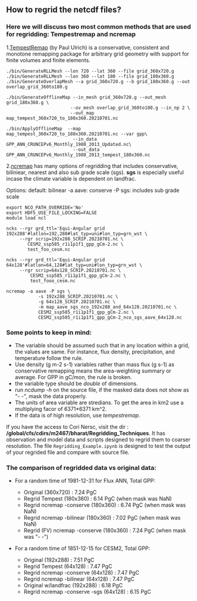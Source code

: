 ## How to regrid the netcdf files?
### Here we will discuss two most common methods that are used for regridding: Tempestremap and ncremap 

1.[TempestRemap](https://github.com/ClimateGlobalChange/tempestremap) (by Paul Ulrich) is a conservative, consistent and monotone remapping package for arbitrary grid geometry with support for finite volumes and finite elements.

```
./bin/GenerateRLLMesh --lon 720 --lat 360 --file grid_360x720.g
./bin/GenerateRLLMesh --lon 360 --lat 180 --file grid_180x360.g
./bin/GenerateOverlapMesh --a grid_360x720.g --b grid_180x360.g --out overlap_grid_360to180.g

./bin/GenerateOfflineMap --in_mesh grid_360x720.g --out_mesh grid_180x360.g \
                        --ov_mesh overlap_grid_360to180.g --in_np 2 \
                        --out_map map_tempest_360x720_to_180x360.20210701.nc

./bin/ApplyOfflineMap  --map map_tempest_360x720_to_180x360.20210701.nc --var gpp\
                         --in_data GPP_ANN_CRUNCEPv6_Monthly_1980_2013_Updated.nc\
                         --out_data GPP_ANN_CRUNCEPv6_Monthly_1980_2013_tempest_180x360.nc
```



2.[ncremap](https://acme-climate.atlassian.net/wiki/spaces/DOC/pages/754286611/Regridding+E3SM+Data+with+ncremap#Intermediate-Regridding-II%3A-TempestRemap) has many options of regridding that includes conservative, biliniear, nearest and also sub grade scale (sgs). **sgs** is especially useful incase the climate variable is dependent on landfrac.

Options: 
default: bilinear
-a aave: conserve
-P sgs: includes sub grade scale

```
export NCO_PATH_OVERRIDE='No'                                                               
export HDF5_USE_FILE_LOCKING=FALSE
module load ncl

ncks --rgr grd_ttl='Equi-Angular grid 192x288'#latlon=192,288#lat_typ=uni#lon_typ=grn_wst \
     --rgr scrip=192x288_SCRIP.20210701.nc \
        CESM2_ssp585_r1i1p1f1_gpp_gCm-2.nc \
        test_foo_cesm.nc

ncks --rgr grd_ttl='Equi-Angular grid 64x128'#latlon=64,128#lat_typ=uni#lon_typ=grn_wst \
     --rgr scrip=64x128_SCRIP.20210701.nc \
         CESM2_ssp585_r1i1p1f1_gpp_gCm-2.nc \
         test_fooo_cesm.nc

ncremap -a aave -P sgs \
            -s 192x288_SCRIP.20210701.nc \
            -g 64x128_SCRIP.20210701.nc \
            -m map_aave_sgs_nco_192x288_and_64x128.20210701.nc \
            CESM2_ssp585_r1i1p1f1_gpp_gCm-2.nc \
            CESM2_ssp585_r1i1p1f1_gpp_gCm-2_nco_sgs_aave_64x128.nc
```

### Some points to keep in mind:
* The variable should be assumed such that in any location within a grid, the values are same. For instance, flux density, precipitation, and temperature follow the rule. 
* Use density (g m-2 s-1) variables rather than mass flux (g s-1) as conservative remapping means the area-weighting summary or average. For GPP in gC/mon, the rule is broken.
* the variable type should be *double* of dimensions.
* run *ncdump -h* on the source file, if the masked data does not show as "- -", mask the data properly. 
* The units of area variable are stredians. To get the area in km2 use a multiplying facor of 6371*6371 km^2.
* If the data is of high resolution, use *tempestremap*.

If you have the access to Cori Nersc, visit the dir : **/global/cfs/cdirs/m2467/bharat/Regridding_Techniques**. It has observation and model data and scripts designed to regrid them to coarser resolution. The file `Regridding_Example.ipynb` is designed to test the output of your regrided file and compare with source file.

### The comparison of regridded data vs original data:
* For a random time of 1981-12-31 for Flux ANN, Total GPP:
     * Original (360x720)                 : 7.24 PgC
     * Regrid Tempest (180x360)           : 6.14 PgC (when mask was NaN)
     * Regrid ncremap -conserve (180x360) : 6.74 PgC (when mask was NaN)
     * Regrid ncremap -bilinear (180x360) : 7.02 PgC (when mask was NaN)
     * Regrid (FV) ncremap -conserve (180x360) : 7.24 PgC (when mask was "- -")

* For a random time of 1851-12-15 for CESM2, Total GPP:
     * Original (192x288)                : 7.51 PgC
     * Regrid Tempest (64x128)           : 7.47 PgC
     * Regrid ncremap -conserve (64x128) : 7.47 PgC
     * Regrid ncremap -bilinear (64x128) : 7.47 PgC
     * Original w/landfrac (192x288)          : 6.18 PgC
     * Regrid ncremap -conserve -sgs (64x128) : 6.15 PgC
